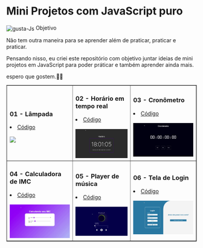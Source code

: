 # Mini Projetos com JavaScript puro
  <img align="center" alt="gusta-Js" src="https://github.com/nomegustaa/Desenvolvimento-Js/blob/main/gif-img/javaScript.gif" width="150px">
  Objetivo

<p>Não tem outra maneira para se aprender além de praticar, praticar e praticar.</p>

<p>Pensando nisso, eu criei este repositório com objetivo juntar ideias de mini projetos em JavaScript para poder práticar e também aprender ainda mais.</p>
<p>espero que gostem.👨‍💻</p>

<table border="1">
  <tr>
    <td>
        <h3>01 - Lâmpada</h3>
        <li><a href="https://github.com/nomegustaa/Desenvolvimento-Js/tree/main/01%20-%20L%C3%A2mpada"> Código</a></li><br>
        <a href="https://github.com/nomegustaa/Desenvolvimento-Js/blob/main/img/L%C3%A2mpada-.gif"><img src="./img/Lâmpada-.gif" width="250px"></a>
    </td>
    <td>
        <h3>02 - Horário em tempo real</h3>
        <li><a href="https://github.com/nomegustaa/Desenvolvimento-Js/tree/main/02%20-%20Hor%C3%A1rio"> Código</a></li><br>
        <a href="https://github.com/nomegustaa/Desenvolvimento-Js/blob/main/img/Rel%C3%B3gio.gif"><img src="./img/Relógio.gif" width="250px"></a>
    </td>
       <td>
        <h3>03 - Cronômetro</h3>
        <li><a href="https://github.com/nomegustaa/Desenvolvimento-Js/tree/main/03%20-%20Cron%C3%B4metro"> Código</a></li><br>
        <a href="https://github.com/nomegustaa/Desenvolvimento-Js/blob/main/img/Cron%C3%B4metro.gif"><img src="./img/Cronômetro.gif" width="250px"></a>
      </td>
  </tr>
  <tr>
    <td>
      <h3>04 - Calculadora de IMC</h3>
      <li><a href="https://github.com/nomegustaa/Desenvolvimento-Js/tree/main/04%20-%20Calculando%20o%20imc"> Código</a></li><br>
      <a href="https://github.com/nomegustaa/Desenvolvimento-Js/blob/main/img/Calculadora-de-imc.gif"><img src="./img/Calculadora-de-imc.gif" width="250px"></a>
    </td>
    <td>
      <h3>05 - Player de música</h3>
      <li><a href="https://github.com/nomegustaa/Desenvolvimento-Js/tree/main/05%20-%20PlayM%C3%BAsic">Código</a> </li><br>
      <a href="https://github.com/nomegustaa/Desenvolvimento-Js/blob/main/img/GustaMusic.gif"> <img src="./img/GustaMusic.gif" width="250px"></a>
    </td>
    <td>
      <h3>06 - Tela de Login</h3>
      <li><a href="https://github.com/nomegustaa/Desenvolvimento-Js/tree/main/06%20-%20Tela%20Cadastro">Código</a> </li><br>
      <a href="https://github.com/nomegustaa/Desenvolvimento-Js/blob/main/img/Tela-Login.gif"> <img src="./img/Tela-Login.gif" width="250px"></a>
    </td>
   
  </tr>
     
</table>

 ##
